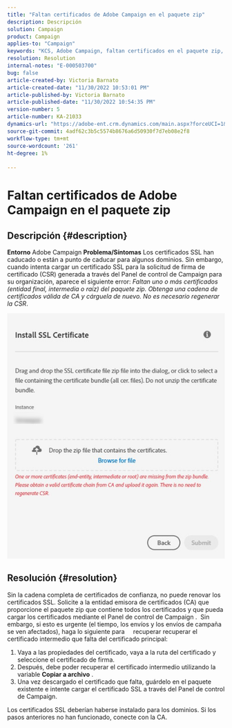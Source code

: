 ```yaml
---
title: "Faltan certificados de Adobe Campaign en el paquete zip"
description: Descripción
solution: Campaign
product: Campaign
applies-to: "Campaign"
keywords: "KCS, Adobe Campaign, faltan certificados en el paquete zip, ssl, dominio, panel de control"
resolution: Resolution
internal-notes: "E-000503700"
bug: false
article-created-by: Victoria Barnato
article-created-date: "11/30/2022 10:53:01 PM"
article-published-by: Victoria Barnato
article-published-date: "11/30/2022 10:54:35 PM"
version-number: 5
article-number: KA-21033
dynamics-url: "https://adobe-ent.crm.dynamics.com/main.aspx?forceUCI=1&pagetype=entityrecord&etn=knowledgearticle&id=99e853bb-0171-ed11-9561-6045bd006a22"
source-git-commit: 4adf62c3b5c5574b8676a6d50930f7d7eb08e2f8
workflow-type: tm+mt
source-wordcount: '261'
ht-degree: 1%

---
```


# Faltan certificados de Adobe Campaign en el paquete zip

## Descripción {#description}

<b>Entorno</b>
Adobe Campaign
<b>Problema/Síntomas</b>
Los certificados SSL han caducado o están a punto de caducar para algunos dominios. Sin embargo, cuando intenta cargar un certificado SSL para la solicitud de firma de certificado (CSR) generada a través del Panel de control de Campaign para su organización, aparece el siguiente error: *Faltan uno o más certificados (entidad final, intermedia o raíz) del paquete zip. Obtenga una cadena de certificados válida de CA y cárguela de nuevo. No es necesario regenerar la CSR*.


![](assets/___9ae853bb-0171-ed11-9561-6045bd006a22___.png)


## Resolución {#resolution}


Sin la cadena completa de certificados de confianza, no puede renovar los certificados SSL. Solicite a la entidad emisora de certificados (CA) que proporcione el paquete zip que contiene todos los certificados y que pueda cargar los certificados mediante el Panel de control de Campaign .  Sin embargo, si esto es urgente (el tiempo, los envíos y los envíos de campaña se ven afectados), haga lo siguiente para &#x200B; &#x200B; &#x200B; &#x200B; recuperar &#x200B; recuperar el certificado intermedio que falta del certificado principal:

1. Vaya a las propiedades del certificado, vaya a la ruta del certificado y seleccione el certificado de firma.
2. Después, debe poder recuperar el certificado intermedio utilizando la variable <b>Copiar a archivo</b> .
3. Una vez descargado el certificado que falta, guárdelo en el paquete existente e intente cargar el certificado SSL a través del Panel de control de Campaign.


Los certificados SSL deberían haberse instalado para los dominios. Si los pasos anteriores no han funcionado, conecte con la CA.
